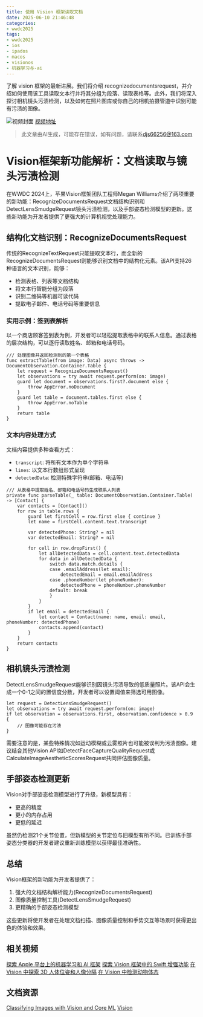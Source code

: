 ```yaml
---
title: 使用 Vision 框架读取文档
date: 2025-06-10 21:46:48
categories:
- wwdc2025
tags:
- wwdc2025
- ios
- ipados
- macos
- visionos
- 机器学习与-ai
---
```

了解 vision 框架的最新进展。我们将介绍 recognizedocumentsrequest，并介绍如何使用该工具读取文本行并将其分组为段落、读取表格等。此外，我们将深入探讨相机镜头污渍检测，以及如何在照片图库或你自己的相机拍摄管道中识别可能有污渍的图像。
<!--more-->

![视频封面](https://devimages-cdn.apple.com/wwdc-services/images/3055294D-836B-4513-B7B0-0BC5666246B0/9973/9973_wide_250x141_2x.jpg)
[视频地址](https://developer.apple.com/cn/videos/play/wwdc2025/272/)
> 此文章由AI生成，可能存在错误，如有问题，请联系[djs66256@163.com](djs66256@163.com)

# Vision框架新功能解析：文档读取与镜头污渍检测

在WWDC 2024上，苹果Vision框架团队工程师Megan Williams介绍了两项重要的新功能：RecognizeDocumentsRequest文档结构识别和DetectLensSmudgeRequest镜头污渍检测，以及手部姿态检测模型的更新。这些新功能为开发者提供了更强大的计算机视觉处理能力。

## 结构化文档识别：RecognizeDocumentsRequest

传统的RecognizeTextRequest只能提取文本行，而全新的RecognizeDocumentsRequest则能够识别文档中的结构化元素。该API支持26种语言的文本识别，能够：

- 检测表格、列表等文档结构
- 将文本行智能分组为段落
- 识别二维码等机器可读代码
- 提取电子邮件、电话号码等重要信息

### 实用示例：签到表解析

以一个商店顾客签到表为例，开发者可以轻松提取表格中的联系人信息。通过表格的层次结构，可以逐行读取姓名、邮箱和电话号码。

```
/// 处理图像并返回检测到的第一个表格
func extractTable(from image: Data) async throws -> DocumentObservation.Container.Table {
    let request = RecognizeDocumentsRequest()
    let observations = try await request.perform(on: image)
    guard let document = observations.first?.document else {
        throw AppError.noDocument
    }
    guard let table = document.tables.first else {
        throw AppError.noTable
    }
    return table
}
```

### 文本内容处理方式

文档内容提供多种查看方式：
- `transcript`: 将所有文本作为单个字符串
- `lines`: 以文本行数组形式呈现
- `detectedData`: 检测特殊字符串(邮箱、电话等)

```
/// 从表格中提取姓名、邮箱和电话号码生成联系人列表
private func parseTable(_ table: DocumentObservation.Container.Table) -> [Contact] {
    var contacts = [Contact]()
    for row in table.rows {
        guard let firstCell = row.first else { continue }
        let name = firstCell.content.text.transcript
        
        var detectedPhone: String? = nil
        var detectedEmail: String? = nil
        
        for cell in row.dropFirst() {
            let allDetectedData = cell.content.text.detectedData
            for data in allDetectedData {
                switch data.match.details {
                case .emailAddress(let email):
                    detectedEmail = email.emailAddress
                case .phoneNumber(let phoneNumber):
                    detectedPhone = phoneNumber.phoneNumber
                default: break
                }
            }
        }
        if let email = detectedEmail {
            let contact = Contact(name: name, email: email, phoneNumber: detectedPhone)
            contacts.append(contact)
        }
    }
    return contacts
}
```

## 相机镜头污渍检测

DetectLensSmudgeRequest能够识别因镜头污渍导致的低质量照片。该API会生成一个0-1之间的置信度分数，开发者可以设置阈值来筛选可用图像。

```
let request = DetectLensSmudgeRequest()
let observations = try await request.perform(on: image)
if let observation = observations.first, observation.confidence > 0.9 {
    // 图像可能存在污渍
}
```

需要注意的是，某些特殊情况如运动模糊或云雾照片也可能被误判为污渍图像。建议结合其他Vision API如DetectFaceCaptureQualityRequest或CalculateImageAestheticScoresRequest共同评估图像质量。

## 手部姿态检测更新

Vision对手部姿态检测模型进行了升级，新模型具有：
- 更高的精度
- 更小的内存占用
- 更低的延迟

虽然仍检测21个关节位置，但新模型的关节定位与旧模型有所不同。已训练手部姿态分类器的开发者建议重新训练模型以获得最佳准确性。

## 总结

Vision框架的新功能为开发者提供了：
1. 强大的文档结构解析能力(RecognizeDocumentsRequest)
2. 图像质量控制工具(DetectLensSmudgeRequest)
3. 更精确的手部姿态检测模型

这些更新将使开发者在处理文档扫描、图像质量控制和手势交互等场景时获得更出色的体验和效果。

## 相关视频

[探索 Apple 平台上的机器学习和 AI 框架](https://developer.apple.com/videos/play/wwdc2025/360)
[探索 Vision 框架中的 Swift 增强功能](https://developer.apple.com/videos/play/wwdc2024/10163)
[在 Vision 中探索 3D 人体位姿和人像分隔](https://developer.apple.com/videos/play/wwdc2023/111241)
[在 Vision 中检测动物体态](https://developer.apple.com/videos/play/wwdc2023/10045)

## 文档资源

[Classifying Images with Vision and Core ML](https://developer.apple.com/documentation/coreml/model_integration_samples/classifying_images_with_vision_and_core_ml)
[Vision](https://developer.apple.com/documentation/Vision)
